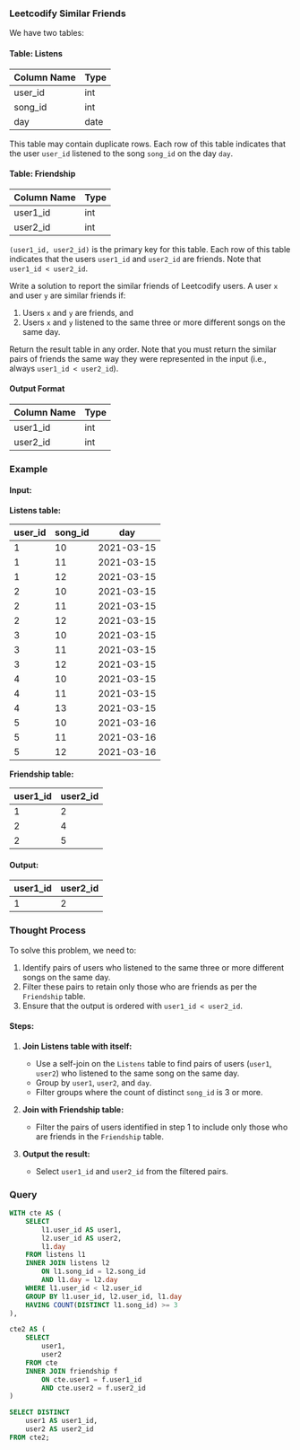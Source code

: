 ### Leetcodify Similar Friends

We have two tables:

#### Table: Listens

| Column Name | Type    |
|-------------|---------|
| user_id     | int     |
| song_id     | int     |
| day         | date    |

This table may contain duplicate rows. Each row of this table indicates that the user `user_id` listened to the song `song_id` on the day `day`.

#### Table: Friendship

| Column Name | Type    |
|-------------|---------|
| user1_id    | int     |
| user2_id    | int     |

`(user1_id, user2_id)` is the primary key for this table. Each row of this table indicates that the users `user1_id` and `user2_id` are friends. Note that `user1_id < user2_id`.

Write a solution to report the similar friends of Leetcodify users. A user `x` and user `y` are similar friends if:

1. Users `x` and `y` are friends, and
2. Users `x` and `y` listened to the same three or more different songs on the same day.

Return the result table in any order. Note that you must return the similar pairs of friends the same way they were represented in the input (i.e., always `user1_id < user2_id`).

#### Output Format

| Column Name | Type |
|-------------|------|
| user1_id    | int  |
| user2_id    | int  |

### Example

#### Input:

**Listens table:**

| user_id | song_id | day        |
|---------|---------|------------|
| 1       | 10      | 2021-03-15 |
| 1       | 11      | 2021-03-15 |
| 1       | 12      | 2021-03-15 |
| 2       | 10      | 2021-03-15 |
| 2       | 11      | 2021-03-15 |
| 2       | 12      | 2021-03-15 |
| 3       | 10      | 2021-03-15 |
| 3       | 11      | 2021-03-15 |
| 3       | 12      | 2021-03-15 |
| 4       | 10      | 2021-03-15 |
| 4       | 11      | 2021-03-15 |
| 4       | 13      | 2021-03-15 |
| 5       | 10      | 2021-03-16 |
| 5       | 11      | 2021-03-16 |
| 5       | 12      | 2021-03-16 |

**Friendship table:**

| user1_id | user2_id |
|----------|----------|
| 1        | 2        |
| 2        | 4        |
| 2        | 5        |

#### Output:

| user1_id | user2_id |
|----------|----------|
| 1        | 2        |

### Thought Process

To solve this problem, we need to:

1. Identify pairs of users who listened to the same three or more different songs on the same day.
2. Filter these pairs to retain only those who are friends as per the `Friendship` table.
3. Ensure that the output is ordered with `user1_id < user2_id`.

#### Steps:

1. **Join Listens table with itself:**
   - Use a self-join on the `Listens` table to find pairs of users (`user1`, `user2`) who listened to the same song on the same day.
   - Group by `user1`, `user2`, and `day`.
   - Filter groups where the count of distinct `song_id` is 3 or more.

2. **Join with Friendship table:**
   - Filter the pairs of users identified in step 1 to include only those who are friends in the `Friendship` table.

3. **Output the result:**
   - Select `user1_id` and `user2_id` from the filtered pairs.

### Query

```sql
WITH cte AS (
    SELECT 
        l1.user_id AS user1, 
        l2.user_id AS user2,
        l1.day
    FROM listens l1
    INNER JOIN listens l2
        ON l1.song_id = l2.song_id
        AND l1.day = l2.day
    WHERE l1.user_id < l2.user_id
    GROUP BY l1.user_id, l2.user_id, l1.day
    HAVING COUNT(DISTINCT l1.song_id) >= 3
),

cte2 AS (
    SELECT 
        user1, 
        user2
    FROM cte 
    INNER JOIN friendship f
        ON cte.user1 = f.user1_id 
        AND cte.user2 = f.user2_id
)

SELECT DISTINCT 
    user1 AS user1_id, 
    user2 AS user2_id
FROM cte2;

